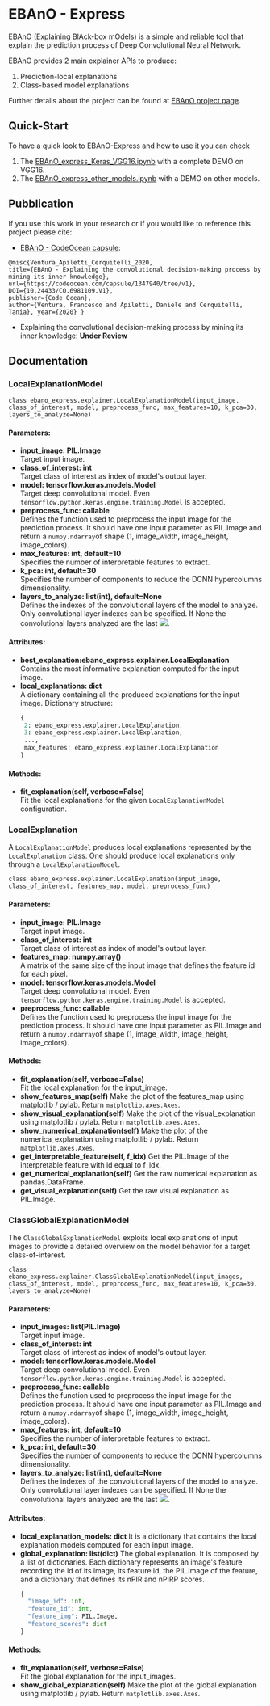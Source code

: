 # EBAnO - Express
EBAnO (Explaining BlAck-box mOdels) is a simple and reliable tool that explain the prediction process of Deep Convolutional Neural Network.

EBAnO provides 2 main explainer APIs to produce:
1. Prediction-local explanations
2. Class-based model explanations

Further details about the project can be found at [EBAnO project page](https://ebano-ecosystem.github.io).

## Quick-Start
To have a quick look to EBAnO-Express and how to use it you can check 
1. The [EBAnO_express_Keras_VGG16.ipynb](https://github.com/EBAnO-Ecosystem/EBAnO-Express/blob/master/EBAnO_express_Keras_VGG16.ipynb) with a complete DEMO on VGG16.
2. The [EBAnO_express_other_models.ipynb](https://github.com/EBAnO-Ecosystem/EBAnO-Express/blob/master/EBAnO_express_other_models.ipynb) with a DEMO on other models.

## Pubblication
If you use this work in your research or if you would like to reference this project please cite:

- [EBAnO - CodeOcean capsule](https://codeocean.com/capsule/1347940/tree/v1):
```
@misc{Ventura_Apiletti_Cerquitelli_2020, 
title={EBAnO - Explaining the convolutional decision-making process by mining its inner knowledge}, 
url={https://codeocean.com/capsule/1347940/tree/v1}, 
DOI={10.24433/CO.6981109.V1}, 
publisher={Code Ocean}, 
author={Ventura, Francesco and Apiletti, Daniele and Cerquitelli, Tania}, year={2020} }
```
- Explaining the convolutional decision-making process by mining its inner knowledge: **Under Review**


## Documentation
### LocalExplanationModel
```
class ebano_express.explainer.LocalExplanationModel(input_image, class_of_interest, model, preprocess_func, max_features=10, k_pca=30, layers_to_analyze=None)
```
#### Parameters:
- **input_image: PIL.Image**  
    Target input image.
- **class_of_interest: int**  
    Target class of interest as index of model's output layer.
- **model: tensorflow.keras.models.Model**  
    Target deep convolutional model. 
    Even `tensorflow.python.keras.engine.training.Model` is accepted. 
- **preprocess_func: callable**  
    Defines the function used to preprocess the input image for the prediction process. 
    It should have one input parameter as PIL.Image and return a `numpy.ndarray`of shape (1, image_width, image_height, image_colors).
- **max_features: int, default=10**  
    Specifies the number of interpretable features to extract.
- **k_pca: int, default=30**  
    Specifies the number of components to reduce the DCNN hypercolumns dimensionality.
- **layers_to_analyze: list(int), default=None**  
    Defines the indexes of the convolutional layers of the model to analyze. Only convolutional layer indexes can be specified.
    If None the convolutional layers analyzed are the last <img src="https://render.githubusercontent.com/render/math?math=Log_2(n\_conv\_layers)">.


#### Attributes:
- **best_explanation:ebano_express.explainer.LocalExplanation**  
    Contains the most informative explanation computed for the input image.
- **local_explanations: dict**  
    A dictionary containing all the produced explanations for the input image.
    Dictionary structure:  
    ```python
    {
     2: ebano_express.explainer.LocalExplanation, 
     3: ebano_express.explainer.LocalExplanation,
     ...,
     max_features: ebano_express.explainer.LocalExplanation
    }
    ```
#### Methods:
- **fit_explanation(self, verbose=False)**  
    Fit the local explanations for the given `LocalExplanationModel` configuration.

### LocalExplanation
A `LocalExplanationModel` produces local explanations represented by the `LocalExplanation` class.
One should produce local explanations only through a `LocalExplanationModel`.

```
class ebano_express.explainer.LocalExplanation(input_image, class_of_interest, features_map, model, preprocess_func)
```

#### Parameters:
- **input_image: PIL.Image**  
    Target input image.
- **class_of_interest: int**  
    Target class of interest as index of model's output layer.
- **features_map: numpy.array()**  
    A matrix of the same size of the input image that defines the feature id for each pixel.
- **model: tensorflow.keras.models.Model**  
    Target deep convolutional model. 
    Even `tensorflow.python.keras.engine.training.Model` is accepted.
- **preprocess_func: callable**  
    Defines the function used to preprocess the input image for the prediction process. 
    It should have one input parameter as PIL.Image and return a `numpy.ndarray`of shape (1, image_width, image_height, image_colors).

#### Methods:
- **fit_explanation(self, verbose=False)**  
    Fit the local explanation for the input_image.
- **show_features_map(self)**
    Make the plot of the features_map using matplotlib / pylab.  Return ```matplotlib.axes.Axes```.
- **show_visual_explanation(self)**
    Make the plot of the visual_explanation using matplotlib / pylab.  Return ```matplotlib.axes.Axes```.
- **show_numerical_explanation(self)**
    Make the plot of the numerica_explanation using matplotlib / pylab.  Return ```matplotlib.axes.Axes```.
- **get_interpretable_feature(self, f_idx)**
    Get the PIL.Image of the interpretable feature with id equal to f_idx.
- **get_numerical_explanation(self)**
    Get the raw numerical explanation as pandas.DataFrame.
- **get_visual_explanation(self)**
    Get the raw visual explanation as PIL.Image.

### ClassGlobalExplanationModel
The ```ClassGlobalExplanationModel``` exploits local explanations of input images to provide a detailed overview on the model behavior for a target class-of-interest.

```
class ebano_express.explainer.ClassGlobalExplanationModel(input_images, class_of_interest, model, preprocess_func, max_features=10, k_pca=30, layers_to_analyze=None)
```

#### Parameters:
- **input_images: list(PIL.Image)**  
    Target input image.
- **class_of_interest: int**  
    Target class of interest as index of model's output layer.
- **model: tensorflow.keras.models.Model**  
    Target deep convolutional model. 
    Even `tensorflow.python.keras.engine.training.Model` is accepted. 
- **preprocess_func: callable**  
    Defines the function used to preprocess the input image for the prediction process. 
    It should have one input parameter as PIL.Image and return a `numpy.ndarray`of shape (1, image_width, image_height, image_colors).
- **max_features: int, default=10**  
    Specifies the number of interpretable features to extract.
- **k_pca: int, default=30**  
    Specifies the number of components to reduce the DCNN hypercolumns dimensionality.
- **layers_to_analyze: list(int), default=None**  
    Defines the indexes of the convolutional layers of the model to analyze. Only convolutional layer indexes can be specified.
    If None the convolutional layers analyzed are the last <img src="https://render.githubusercontent.com/render/math?math=Log_2(n\_conv\_layers)">.

#### Attributes:
- **local_explanation_models: dict**
    It is a dictionary that contains the local explanation models computed for each input image.
- **global_explanation: list(dict)**
    The global explanation. It is composed by a list of dictionaries. 
    Each dictionary represents an image's feature recording the id of its image, its feature id, the PIL.Image of the feature, and a dictionary that defines its nPIR and nPIRP scores.
    ```python
    { 
      "image_id": int, 
      "feature_id": int, 
      "feature_img": PIL.Image, 
      "feature_scores": dict
    }
    ```
#### Methods:
- **fit_explanation(self, verbose=False)**  
    Fit the global explanation for the input_images.
- **show_global_explanation(self)**
    Make the plot of the global explanation using matplotlib / pylab.  Return ```matplotlib.axes.Axes```.

